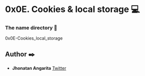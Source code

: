 # 0x0E. Cookies & local storage :computer:

### The name directory :file_folder:

0x0E-Cookies_local_storage

## Author :black_nib:

- **Jhonatan Angarita**
  [Twitter](https://twitter.com/Alejandro_Angar)